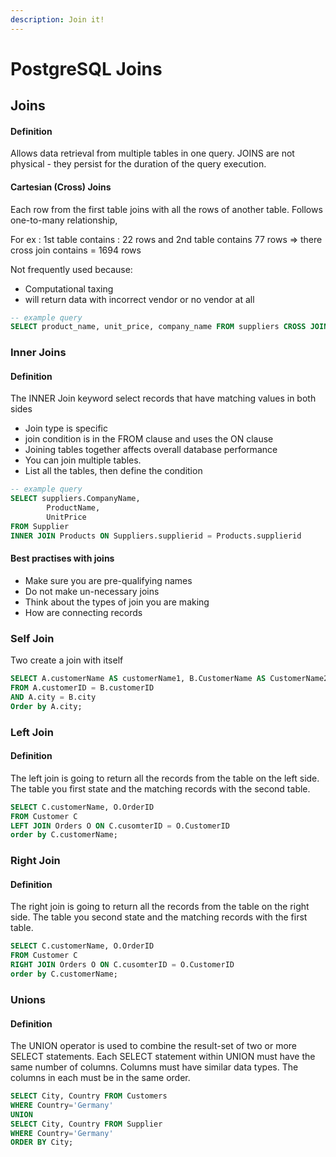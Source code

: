 ```yaml
---
description: Join it!
---
```


# PostgreSQL Joins

## Joins

#### Definition

Allows data retrieval from multiple tables in one query. JOINS are not physical - they persist for the duration of the query execution.

#### Cartesian \(Cross\) Joins

Each row from the first table joins with all the rows of another table. Follows one-to-many relationship,

For ex : 1st table contains : 22 rows and 2nd table contains 77 rows =&gt; there cross join contains = 1694 rows

Not frequently used because:

* Computational taxing
* will return data with incorrect vendor or no vendor at all

```sql
-- example query
SELECT product_name, unit_price, company_name FROM suppliers CROSS JOIN products;
```

### Inner Joins

#### Definition

The INNER Join keyword select records that have matching values in both sides

* Join type is specific
* join condition is in the FROM clause and uses the ON clause
* Joining tables together affects overall database performance 
* You can join multiple tables.
* List all the tables, then define the condition

```sql
-- example query
SELECT suppliers.CompanyName,
        ProductName,
        UnitPrice
FROM Supplier 
INNER JOIN Products ON Suppliers.supplierid = Products.supplierid
```

#### Best practises with joins

* Make sure you are pre-qualifying names
* Do not make un-necessary joins
* Think about the types of join you are making
* How are connecting records

### Self Join

Two create a join with itself

```sql
SELECT A.customerName AS customerName1, B.CustomerName AS CustomerName2, A.city
FROM A.customerID = B.customerID
AND A.city = B.city
Order by A.city;
```

### Left Join

#### Definition

The left join is going to return all the records from the table on the left side. The table you first state and the matching records with the second table.

```sql
SELECT C.customerName, O.OrderID
FROM Customer C
LEFT JOIN Orders O ON C.cusomterID = O.CustomerID
order by C.customerName;
```

### Right Join

#### Definition

The right join is going to return all the records from the table on the right side. The table you second state and the matching records with the first table.

```sql
SELECT C.customerName, O.OrderID
FROM Customer C
RIGHT JOIN Orders O ON C.cusomterID = O.CustomerID
order by C.customerName;
```

### Unions

#### Definition

The UNION operator is used to combine the result-set of two or more SELECT statements. Each SELECT statement within UNION must have the same number of columns. Columns must have similar data types. The columns in each must be in the same order.

```sql
SELECT City, Country FROM Customers
WHERE Country='Germany'
UNION
SELECT City, Country FROM Supplier 
WHERE Country='Germany'
ORDER BY City;
```

